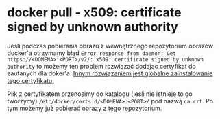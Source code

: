 # docker pull - x509: certificate signed by unknown authority

Jeśli podczas pobierania obrazu z wewnętrznego repozytorium obrazów docker'a otrzymamy błąd `Error response from daemon: Get https://<DOMENA>:<PORT>/v2/: x509: certificate signed by unknown authority` to możemy ten problem rozwiązać dodając certyfikat do zaufanych dla doker'a. [Innym rozwiązaniem jest globalne zainstalowanie tego certyfikatu.](linux-globalne-dodanie-zaufanego-certyfikatu-ssl.md)

Plik z certyfikatem przenosimy do katalogu (jeśli nie istnieje to go tworzymy) `/etc/docker/certs.d/<DOMENA>:<PORT>/` pod nazwą `ca.crt`.
Po tym możemy już pobierać obrazy z tego repozytorium.
